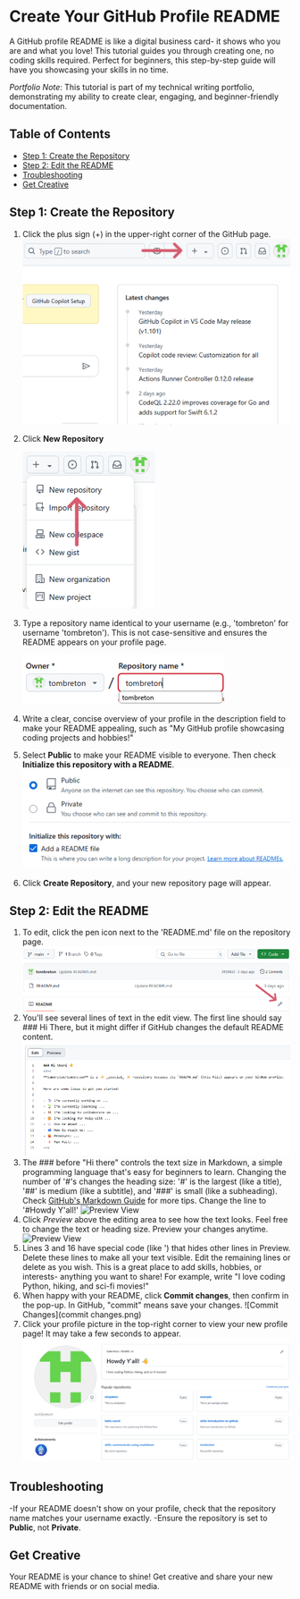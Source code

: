 # Create Your GitHub Profile README

A GitHub profile README is like a digital business card- it shows who you are and what you love! This tutorial guides you through creating one, no coding skills required. Perfect for beginners, this step-by-step guide will have you showcasing your skills in no time.

*Portfolio Note*: This tutorial is part of my technical writing portfolio, demonstrating my ability to create clear, engaging, and beginner-friendly documentation. 

## Table of Contents

- [Step 1: Create the Repository](#step-1-create-the-repository)
- [Step 2: Edit the README](#step-2-edit-the-readme)
- [Troubleshooting](#troubleshooting)
- [Get Creative](#get-creative)

 ## Step 1: Create the Repository

1. Click the plus sign (+) in the upper-right corner of the GitHub page. ![Plus Icon](/images/plusicon.PNG) 
2. Click **New Repository**

    ![New Repository](/images/newrepository.PNG)
5. Type a repository name identical to your username (e.g., 'tombreton' for username 'tombreton'). This is not case-sensitive and ensures the README appears on your profile page.
  
   ![Repository Name](/images/repositoryname.png)
8. Write a clear, concise overview of your profile in the description field to make your README appealing, such as "My GitHub profile showcasing coding projects and hobbies!"
9. Select **Public** to make your README visible to everyone. Then check **Initialize this repository with a README**.
   ![Public and Initialize](/images/public.png)
10. Click **Create Repository**, and your new repository page will appear.

## Step 2: Edit the README

1. To edit, click the pen icon next to the 'README.md' file on the repository page.
   ![Pen Icon](/images/penicon.PNG)
2. You'll see several lines of text in the edit view. The first line should say ### Hi There, but it might differ if GitHub changes the default README content.
   ![Default README](/images/defaultreadme.png)
3. The ### before "Hi there" controls the text size in Markdown, a simple programming language that's easy for beginners to learn. Changing the number of '#'s changes the heading size: '#' is the largest (like a title), '##' is medium (like a subtitle), and '###' is small (like a subheading). Check [GitHub's Markdown Guide](https://docs.github/en/get-started/writing-on-github/getting-started-with-writing-and-formatting-on-github) for more tips. Change the line to '#Howdy Y'all!'
   ![Preview View](.png)
4. Click *Preview* above the editing area to see how the text looks. Feel free to change the text or heading size. Preview your changes anytime.
   ![Preview View](images/preview-view.png) 
5. Lines 3 and 16 have special code (like '<!--' and '-->) that hides other lines in Preview. Delete these lines to make all your text visible. Edit the remaining lines or delete as you wish. This is a great place to add skills, hobbies, or interests- anything you want to share! For example, write "I love coding Python, hiking, and sci-fi movies!"
6. When happy with your README, click **Commit changes**, then confirm in the pop-up. In GitHub, "commit" means save your changes.
   ![Commit Changes](commit changes.png)
7. Click your profile picture in the top-right corner to view your new profile page! It may take a few seconds to appear.
   ![Final Profile](myprofile.png)

## Troubleshooting

-If your README doesn't show on your profile, check that the repository name matches your username exactly.
-Ensure the repository is set to **Public**, not **Private**.

## Get Creative

Your README is your chance to shine! Get creative and share your new README with friends or on social media. 
   




